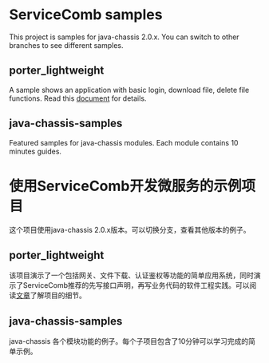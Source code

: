 # ServiceComb samples

This project is samples for java-chassis 2.0.x. You can switch to other branches to see different samples.

## porter_lightweight
A sample shows an application with basic login, download file, delete file functions. Read this [document](https://huaweicse.github.io/cse-java-chassis-doc/featured-topics/develop-microservice-using-cse.html) for details.

## java-chassis-samples
Featured samples for java-chassis modules. Each module contains 10 minutes guides.

# 使用ServiceComb开发微服务的示例项目

这个项目使用java-chassis 2.0.x版本。可以切换分支，查看其他版本的例子。

## porter_lightweight
该项目演示了一个包括网关、文件下载、认证鉴权等功能的简单应用系统，同时演示了ServiceComb推荐的先写接口声明，再写业务代码的软件工程实践。可以阅读[文章](https://huaweicse.github.io/cse-java-chassis-doc/featured-topics/develop-microservice-using-cse.html)了解项目的细节。


## java-chassis-samples
java-chassis 各个模块功能的例子。每个子项目包含了10分钟可以学习完成的简单示例。
